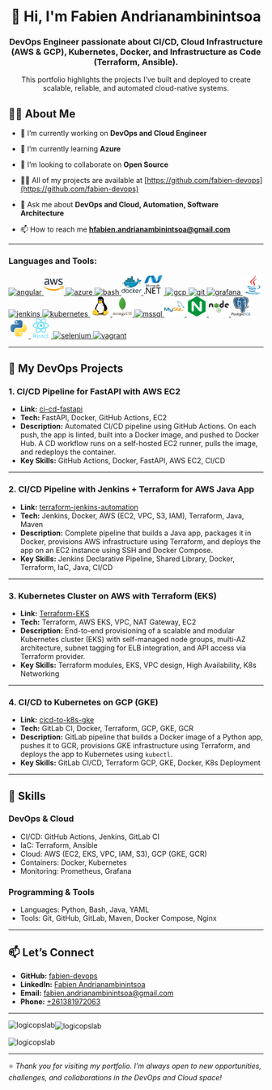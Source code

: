 <h1 align="center">👋 Hi, I'm Fabien Andrianambinintsoa</h1>

<h3 align="center">
DevOps Engineer passionate about CI/CD, Cloud Infrastructure (AWS & GCP), Kubernetes, Docker, and Infrastructure as Code (Terraform, Ansible).
</h3>

<p align="center">
This portfolio highlights the projects I’ve built and deployed to create scalable, reliable, and automated cloud-native systems.
</p>

<!-- <a href="https://imgur.com/emN3GAB"><img src="https://i.imgur.com/emN3GAB.png" title="source: imgur.com" /></a> -->
<!-- <p align="left"> <img src="https://komarev.com/ghpvc/?username=logicopslab&label=Profile%20views&color=0e75b6&style=flat" alt="logicopslab" /> </p> -->

<!--
**fabien-devops/fabien-devops** is a ✨ _special_ ✨ repository because its `README.md` (this file) appears on your GitHub profile.

Here are some ideas to get you started:

- 🔭 I’m currently working on ...
- 🌱 I’m currently learning ...
- 👯 I’m looking to collaborate on ...
- 🤔 I’m looking for help with ...
- 💬 Ask me about ...
- 📫 How to reach me: ...
- 😄 Pronouns: ...
- ⚡ Fun fact: ...
-->

## 👨‍💻 About Me 
- 🔭 I’m currently working on **DevOps and Cloud Engineer**

- 🌱 I’m currently learning **Azure**

- 👯 I’m looking to collaborate on **Open Source**

- 👨‍💻 All of my projects are available at [https://github.com/fabien-devops](https://github.com/fabien-devops)

- 💬 Ask me about **DevOps and Cloud, Automation, Software Architecture**

- 📫 How to reach me **hfabien.andrianambinintsoa@gmail.com**

---

<h3 align="left">Languages and Tools:</h3>
<p align="left"> <a href="https://angular.io" target="_blank" rel="noreferrer"> <img src="https://angular.io/assets/images/logos/angular/angular.svg" alt="angular" width="40" height="40"/> </a> <a href="https://aws.amazon.com" target="_blank" rel="noreferrer"> <img src="https://raw.githubusercontent.com/devicons/devicon/master/icons/amazonwebservices/amazonwebservices-original-wordmark.svg" alt="aws" width="40" height="40"/> </a> <a href="https://azure.microsoft.com/en-in/" target="_blank" rel="noreferrer"> <img src="https://www.vectorlogo.zone/logos/microsoft_azure/microsoft_azure-icon.svg" alt="azure" width="40" height="40"/> </a> <a href="https://www.gnu.org/software/bash/" target="_blank" rel="noreferrer"> <img src="https://www.vectorlogo.zone/logos/gnu_bash/gnu_bash-icon.svg" alt="bash" width="40" height="40"/> </a> <a href="https://www.docker.com/" target="_blank" rel="noreferrer"> <img src="https://raw.githubusercontent.com/devicons/devicon/master/icons/docker/docker-original-wordmark.svg" alt="docker" width="40" height="40"/> </a> <a href="https://dotnet.microsoft.com/" target="_blank" rel="noreferrer"> <img src="https://raw.githubusercontent.com/devicons/devicon/master/icons/dot-net/dot-net-original-wordmark.svg" alt="dotnet" width="40" height="40"/> </a> <a href="https://cloud.google.com" target="_blank" rel="noreferrer"> <img src="https://www.vectorlogo.zone/logos/google_cloud/google_cloud-icon.svg" alt="gcp" width="40" height="40"/> </a> <a href="https://git-scm.com/" target="_blank" rel="noreferrer"> <img src="https://www.vectorlogo.zone/logos/git-scm/git-scm-icon.svg" alt="git" width="40" height="40"/> </a> <a href="https://grafana.com" target="_blank" rel="noreferrer"> <img src="https://www.vectorlogo.zone/logos/grafana/grafana-icon.svg" alt="grafana" width="40" height="40"/> </a> <a href="https://www.java.com" target="_blank" rel="noreferrer"> <img src="https://raw.githubusercontent.com/devicons/devicon/master/icons/java/java-original.svg" alt="java" width="40" height="40"/> </a> <a href="https://www.jenkins.io" target="_blank" rel="noreferrer"> <img src="https://www.vectorlogo.zone/logos/jenkins/jenkins-icon.svg" alt="jenkins" width="40" height="40"/> </a> <a href="https://kubernetes.io" target="_blank" rel="noreferrer"> <img src="https://www.vectorlogo.zone/logos/kubernetes/kubernetes-icon.svg" alt="kubernetes" width="40" height="40"/> </a> <a href="https://www.linux.org/" target="_blank" rel="noreferrer"> <img src="https://raw.githubusercontent.com/devicons/devicon/master/icons/linux/linux-original.svg" alt="linux" width="40" height="40"/> </a> <a href="https://www.mongodb.com/" target="_blank" rel="noreferrer"> <img src="https://raw.githubusercontent.com/devicons/devicon/master/icons/mongodb/mongodb-original-wordmark.svg" alt="mongodb" width="40" height="40"/> </a> <a href="https://www.microsoft.com/en-us/sql-server" target="_blank" rel="noreferrer"> <img src="https://www.svgrepo.com/show/303229/microsoft-sql-server-logo.svg" alt="mssql" width="40" height="40"/> </a> <a href="https://www.mysql.com/" target="_blank" rel="noreferrer"> <img src="https://raw.githubusercontent.com/devicons/devicon/master/icons/mysql/mysql-original-wordmark.svg" alt="mysql" width="40" height="40"/> </a> <a href="https://www.nginx.com" target="_blank" rel="noreferrer"> <img src="https://raw.githubusercontent.com/devicons/devicon/master/icons/nginx/nginx-original.svg" alt="nginx" width="40" height="40"/> </a> <a href="https://nodejs.org" target="_blank" rel="noreferrer"> <img src="https://raw.githubusercontent.com/devicons/devicon/master/icons/nodejs/nodejs-original-wordmark.svg" alt="nodejs" width="40" height="40"/> </a> <a href="https://www.postgresql.org" target="_blank" rel="noreferrer"> <img src="https://raw.githubusercontent.com/devicons/devicon/master/icons/postgresql/postgresql-original-wordmark.svg" alt="postgresql" width="40" height="40"/> </a> <a href="https://www.python.org" target="_blank" rel="noreferrer"> <img src="https://raw.githubusercontent.com/devicons/devicon/master/icons/python/python-original.svg" alt="python" width="40" height="40"/> </a> <a href="https://reactjs.org/" target="_blank" rel="noreferrer"> <img src="https://raw.githubusercontent.com/devicons/devicon/master/icons/react/react-original-wordmark.svg" alt="react" width="40" height="40"/> </a> <a href="https://www.selenium.dev" target="_blank" rel="noreferrer"> <img src="https://raw.githubusercontent.com/detain/svg-logos/780f25886640cef088af994181646db2f6b1a3f8/svg/selenium-logo.svg" alt="selenium" width="40" height="40"/> </a> <a href="https://www.vagrantup.com/" target="_blank" rel="noreferrer"> <img src="https://www.vectorlogo.zone/logos/vagrantup/vagrantup-icon.svg" alt="vagrant" width="40" height="40"/> </a> </p>

---

## 🚀 My DevOps Projects

### 1. CI/CD Pipeline for FastAPI with AWS EC2

* **Link:** [ci-cd-fastapi](https://github.com/fabien-devops/ci-cd-fastapi)
* **Tech:** FastAPI, Docker, GitHub Actions, EC2
* **Description:** Automated CI/CD pipeline using GitHub Actions. On each push, the app is linted, built into a Docker image, and pushed to Docker Hub. A CD workflow runs on a self-hosted EC2 runner, pulls the image, and redeploys the container.
* **Key Skills:** GitHub Actions, Docker, FastAPI, AWS EC2, CI/CD

---

### 2. CI/CD Pipeline with Jenkins + Terraform for AWS Java App

* **Link:** [terraform-jenkins-automation](https://github.com/fabien-devops/terraform-jenkins-automation)
* **Tech:** Jenkins, Docker, AWS (EC2, VPC, S3, IAM), Terraform, Java, Maven
* **Description:** Complete pipeline that builds a Java app, packages it in Docker, provisions AWS infrastructure using Terraform, and deploys the app on an EC2 instance using SSH and Docker Compose.
* **Key Skills:** Jenkins Declarative Pipeline, Shared Library, Docker, Terraform, IaC, Java, CI/CD

---

### 3. Kubernetes Cluster on AWS with Terraform (EKS)

* **Link:** [Terraform-EKS](https://github.com/fabien-devops/Terraform-eks)
* **Tech:** Terraform, AWS EKS, VPC, NAT Gateway, EC2
* **Description:** End-to-end provisioning of a scalable and modular Kubernetes cluster (EKS) with self-managed node groups, multi-AZ architecture, subnet tagging for ELB integration, and API access via Terraform provider.
* **Key Skills:** Terraform modules, EKS, VPC design, High Availability, K8s Networking

---

### 4. CI/CD to Kubernetes on GCP (GKE)

* **Link:** [cicd-to-k8s-gke](https://github.com/fabien-devops/cicd-to-k8s-gke)
* **Tech:** GitLab CI, Docker, Terraform, GCP, GKE, GCR
* **Description:** GitLab pipeline that builds a Docker image of a Python app, pushes it to GCR, provisions GKE infrastructure using Terraform, and deploys the app to Kubernetes using `kubectl`.
* **Key Skills:** GitLab CI/CD, Terraform GCP, GKE, Docker, K8s Deployment

---

## 🧠 Skills

### DevOps & Cloud

* CI/CD: GitHub Actions, Jenkins, GitLab CI
* IaC: Terraform, Ansible
* Cloud: AWS (EC2, EKS, VPC, IAM, S3), GCP (GKE, GCR)
* Containers: Docker, Kubernetes
* Monitoring: Prometheus, Grafana

### Programming & Tools

* Languages: Python, Bash, Java, YAML
* Tools: Git, GitHub, GitLab, Maven, Docker Compose, Nginx

---

## 📫 Let’s Connect

* **GitHub:** [fabien-devops](https://github.com/fabien-devops)
* **LinkedIn:** [Fabien Andrianambinintsoa](https://www.linkedin.com/in/fabien-andrianambinintsoa)
* **Email:** [fabien.andrianambinintsoa@gmail.com](mailto:fabien.andrianambinintsoa@gmail.com)
* **Phone:** [+261381972063](tel:+261381972063)

---

<p>
  <img align="left" 
       src="https://github-readme-stats.vercel.app/api/top-langs?username=logicopslab&show_icons=true&locale=en&layout=compact" 
       alt="logicopslab" />
</p>
<p>
  <img align="center" 
       src="https://github-readme-stats.vercel.app/api?username=logicopslab&show_icons=true&locale=en" 
       alt="logicopslab" />
</p>
<p>
  <img align="center" 
       src="https://github-readme-streak-stats.herokuapp.com/?user=logicopslab" 
       alt="logicopslab" />
</p>


---

⭐ *Thank you for visiting my portfolio. I’m always open to new opportunities, challenges, and collaborations in the DevOps and Cloud space!*
